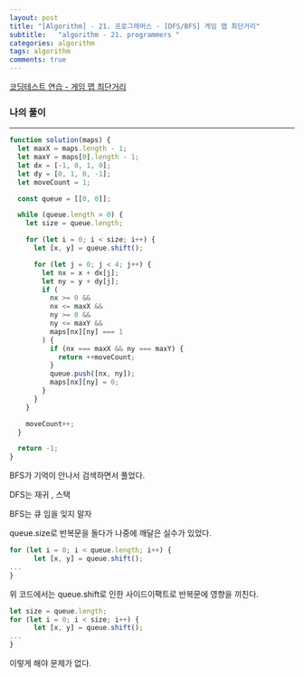 ```yaml
---
layout: post
title: "[Algorithm] - 21. 프로그래머스 - [DFS/BFS] 게임 맵 최단거리"
subtitle:   "algorithm - 21. programmers "
categories: algorithm
tags: algorithm
comments: true
---
```



[코딩테스트 연습 - 게임 맵 최단거리](https://school.programmers.co.kr/learn/courses/30/lessons/1844)

### 나의 풀이

---

```jsx
function solution(maps) {
  let maxX = maps.length - 1;
  let maxY = maps[0].length - 1;
  let dx = [-1, 0, 1, 0];
  let dy = [0, 1, 0, -1];
  let moveCount = 1;

  const queue = [[0, 0]];

  while (queue.length > 0) {
    let size = queue.length; 

    for (let i = 0; i < size; i++) {
      let [x, y] = queue.shift();

      for (let j = 0; j < 4; j++) {
        let nx = x + dx[j];
        let ny = y + dy[j];
        if (
          nx >= 0 &&
          nx <= maxX &&
          ny >= 0 &&
          ny <= maxY &&
          maps[nx][ny] === 1
        ) {
          if (nx === maxX && ny === maxY) {
            return ++moveCount;
          }
          queue.push([nx, ny]);
          maps[nx][ny] = 0;
        }
      }
    }

    moveCount++;
  }

  return -1;
}
```

BFS가 기억이 안나서 검색하면서 풀었다.

DFS는 재귀 , 스택 

BFS는 큐 임을 잊지 말자

queue.size로 반복문을 돌다가 나중에 깨달은 실수가 있었다.

```jsx
for (let i = 0; i < queue.length; i++) {
      let [x, y] = queue.shift();
...
}
```

위 코드에서는 queue.shift로 인한 사이드이팩트로 반복문에 영향을 끼친다.

```jsx
let size = queue.length;
for (let i = 0; i < size; i++) {
      let [x, y] = queue.shift();
...
}
```

이렇게 해야 문제가 없다.